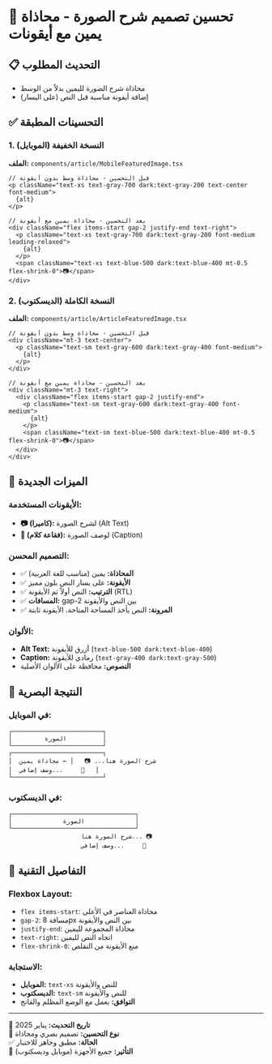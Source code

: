 # 🎨 تحسين تصميم شرح الصورة - محاذاة يمين مع أيقونات

## 📋 التحديث المطلوب
- محاذاة شرح الصورة لليمين بدلاً من الوسط
- إضافة أيقونة مناسبة قبل النص (على اليسار)

## ✅ التحسينات المطبقة

### 1. النسخة الخفيفة (الموبايل)
**الملف:** `components/article/MobileFeaturedImage.tsx`

```tsx
// قبل التحسين - محاذاة وسط بدون أيقونة
<p className="text-xs text-gray-700 dark:text-gray-200 text-center font-medium">
  {alt}
</p>

// بعد التحسين - محاذاة يمين مع أيقونة
<div className="flex items-start gap-2 justify-end text-right">
  <p className="text-xs text-gray-700 dark:text-gray-200 font-medium leading-relaxed">
    {alt}
  </p>
  <span className="text-xs text-blue-500 dark:text-blue-400 mt-0.5 flex-shrink-0">📷</span>
</div>
```

### 2. النسخة الكاملة (الديسكتوب)
**الملف:** `components/article/ArticleFeaturedImage.tsx`

```tsx
// قبل التحسين - محاذاة وسط بدون أيقونة
<div className="mt-3 text-center">
  <p className="text-sm text-gray-600 dark:text-gray-400 font-medium">
    {alt}
  </p>
</div>

// بعد التحسين - محاذاة يمين مع أيقونة
<div className="mt-3 text-right">
  <div className="flex items-start gap-2 justify-end">
    <p className="text-sm text-gray-600 dark:text-gray-400 font-medium">
      {alt}
    </p>
    <span className="text-sm text-blue-500 dark:text-blue-400 mt-0.5 flex-shrink-0">📷</span>
  </div>
</div>
```

## 🎯 الميزات الجديدة

### الأيقونات المستخدمة:
- **📷 (كاميرا):** لشرح الصورة (Alt Text)
- **💬 (فقاعة كلام):** لوصف الصورة (Caption)

### التصميم المحسن:
- ✅ **المحاذاة:** يمين (مناسب للغة العربية)
- ✅ **الأيقونة:** على يسار النص بلون مميز
- ✅ **الترتيب:** النص أولاً ثم الأيقونة (RTL)
- ✅ **المسافات:** gap-2 بين النص والأيقونة
- ✅ **المرونة:** النص يأخذ المساحة المتاحة، الأيقونة ثابتة

### الألوان:
- **Alt Text:** أزرق للأيقونة (`text-blue-500 dark:text-blue-400`)
- **Caption:** رمادي للأيقونة (`text-gray-400 dark:text-gray-500`)
- **النصوص:** محافظة على الألوان الأصلية

## 📱 النتيجة البصرية

### في الموبايل:
```
┌─────────────────────────┐
│         الصورة          │
└─────────────────────────┘
┌─────────────────────────┐
│  شرح الصورة هنا... 📷   │ ← محاذاة يمين
│  وصف إضافي...     💬   │
└─────────────────────────┘
```

### في الديسكتوب:
```
┌──────────────────────────────────┐
│              الصورة              │
└──────────────────────────────────┘
                    شرح الصورة هنا... 📷
                    وصف إضافي...     💬
```

## 🔧 التفاصيل التقنية

### Flexbox Layout:
- `flex items-start`: محاذاة العناصر في الأعلى
- `gap-2`: مسافة 8px بين النص والأيقونة
- `justify-end`: محاذاة المجموعة لليمين
- `text-right`: اتجاه النص لليمين
- `flex-shrink-0`: منع الأيقونة من التقلص

### الاستجابة:
- **الموبايل:** `text-xs` للنص والأيقونة
- **الديسكتوب:** `text-sm` للنص والأيقونة
- **التوافق:** يعمل مع الوضع المظلم والفاتح

---
📅 **تاريخ التحديث:** يناير 2025  
🎨 **نوع التحسين:** تصميم بصري ومحاذاة  
✅ **الحالة:** مطبق وجاهز للاختبار  
📱 **التأثير:** جميع الأجهزة (موبايل وديسكتوب)
